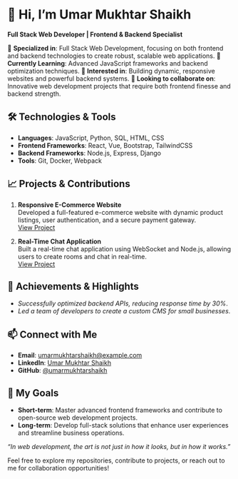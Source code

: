 # 👋 Hi, I’m Umar Mukhtar Shaikh
**Full Stack Web Developer | Frontend & Backend Specialist**

🌟 **Specialized in**: Full Stack Web Development, focusing on both frontend and backend technologies to create robust, scalable web applications.
🌱 **Currently Learning**: Advanced JavaScript frameworks and backend optimization techniques.
👀 **Interested in**: Building dynamic, responsive websites and powerful backend systems.
💞️ **Looking to collaborate on**: Innovative web development projects that require both frontend finesse and backend strength.

## 🛠️ Technologies & Tools
- **Languages**: JavaScript, Python, SQL, HTML, CSS
- **Frontend Frameworks**: React, Vue, Bootstrap, TailwindCSS
- **Backend Frameworks**: Node.js, Express, Django
- **Tools**: Git, Docker, Webpack

## 📈 Projects & Contributions
1. **Responsive E-Commerce Website**  
   Developed a full-featured e-commerce website with dynamic product listings, user authentication, and a secure payment gateway.  
   [View Project](#)

2. **Real-Time Chat Application**  
   Built a real-time chat application using WebSocket and Node.js, allowing users to create rooms and chat in real-time.  
   [View Project](#)

## 🌟 Achievements & Highlights
- *Successfully optimized backend APIs, reducing response time by 30%*.
- *Led a team of developers to create a custom CMS for small businesses*.

## 📫 Connect with Me
- **Email**: umarmukhtarshaikh@example.com
- **LinkedIn**: [Umar Mukhtar Shaikh](#)
- **GitHub**: [@umarmukhtarshaikh](https://github.com/umarmukhtarshaikh)

## 🎯 My Goals
- **Short-term**: Master advanced frontend frameworks and contribute to open-source web development projects.
- **Long-term**: Develop full-stack solutions that enhance user experiences and streamline business operations.

*“In web development, the art is not just in how it looks, but in how it works.”*

Feel free to explore my repositories, contribute to projects, or reach out to me for collaboration opportunities!
